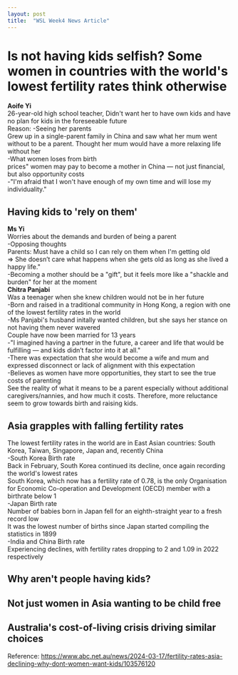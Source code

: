 ```yaml
---
layout: post
title:  "WSL Week4 News Article"
---
```


# Is not having kids selfish? Some women in countries with the world's lowest fertility rates think otherwise
**Aoife Yi** <br/>
26-year-old high school teacher, Didn't want her to have own kids and have no plan for kids in the foreseeable future <br/>
Reason: 
-Seeing her parents <br/>
Grew up in a single-parent family in China and saw what her mum went without to be a parent. Thought her mum would have a more relaxing life without her <br/>
-What women loses from birth <br/>
prices" women may pay to become a mother in China — not just financial, but also opportunity costs <br/>
-"I'm afraid that I won't have enough of my own time and will lose my individuality."  <br/>

## Having kids to 'rely on them'
**Ms Yi** <br/>
Worries about the demands and burden of being a parent <br/>
-Opposing thoughts <br/>
Parents: Must have a child so I can rely on them when I'm getting old <br/>
=> She doesn’t care what happens when she gets old as long as she lived a happy life."  <br/>
-Becoming a mother should be a "gift", but it feels more like a "shackle and burden" for her at the moment <br/>
**Chitra Panjabi** <br/>
Was a teenager when she knew children would not be in her future <br/>
-Born and raised in a traditional community in Hong Kong, a region with one of the lowest fertility rates in the world <br/>
-Ms Panjabi's husband initally wanted children, but she says her stance on not having them never wavered <br/>
Couple have now been married for 13 years <br/>
-"I imagined having a partner in the future, a career and life that would be fulfilling — and kids didn’t factor into it at all." <br/>
-There was expectation that she would become a wife and mum and expressed disconnect or lack of alignment with this expectation <br/>
-Believes as women have more opportunities, they start to see the true costs of parenting <br/>
See the reality of what it means to be a parent especially without additional caregivers/nannies, and how much it costs. Therefore, more reluctance seem to grow towards birth and raising kids. <br/>

## Asia grapples with falling fertility rates
The lowest fertility rates in the world are in East Asian countries: South Korea, Taiwan, Singapore, Japan and, recently China <br/>
-South Korea Birth rate <br/>
Back in February, South Korea continued its decline, once again recording the world's lowest rates <br/>
South Korea, which now has a fertility rate of 0.78, is the only Organisation for Economic Co-operation and Development (OECD) member with a birthrate below 1 <br/>
-Japan Birth rate <br/>
Number of babies born in Japan fell for an eighth-straight year to a fresh record low <br/>
It was the lowest number of births since Japan started compiling the statistics in 1899 <br/>
-India and China Birth rate <br/>
Experiencing declines, with fertility rates dropping to 2 and 1.09 in 2022 respectively <br/>

## Why aren't people having kids?

## Not just women in Asia wanting to be child free

## Australia's cost-of-living crisis driving similar choices


Reference: https://www.abc.net.au/news/2024-03-17/fertility-rates-asia-declining-why-dont-women-want-kids/103576120 <br/>
